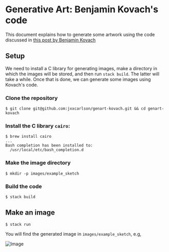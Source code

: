 # Generative Art: Benjamin Kovach's code

This document explains how to generate some
artwork using the code discussed in [this post by Benjamin Kovach](https://www.kovach.me/posts/2018-03-07-generating-art.html)

## Setup

We need to install a C library for generating
images, make a directory in which the images
will be stored, and then run `stack build`.
The latter will take a while.  Once that is
done, we can generate some images using Kovach's code.

### Clone the repository

```
$ git clone git@github.com:jxxcarlson/genart-kovach.git && cd genart-kovach
```

### Install the C library `cairo`:

```
$ brew install cairo
...
Bash completion has been installed to:
  /usr/local/etc/bash_completion.d
```

### Make the image directory

```
$ mkdir -p images/example_sketch
```

### Build the code  

```
$ stack build
```

## Make an image

```
$ stack run
```

You will find the generated image in `images/example_sketch`, e.g,

![Image](images/example_sketch/k1.png)
